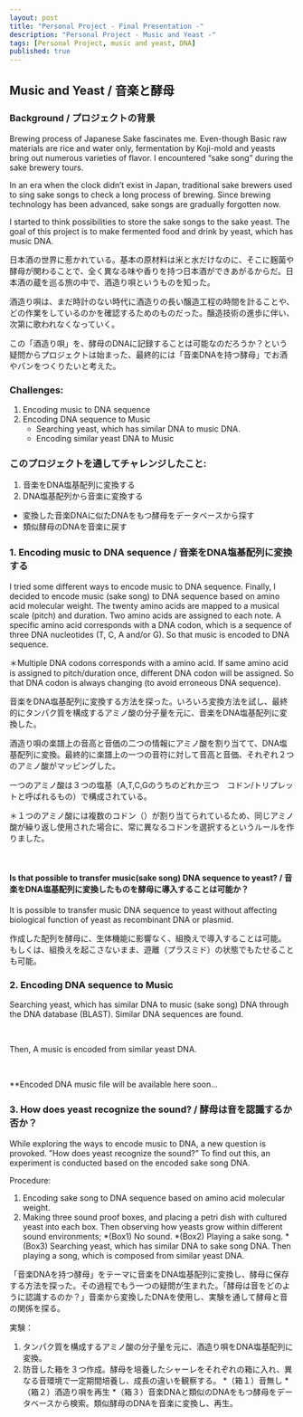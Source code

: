 ```yaml
---
layout: post
title: "Personal Project - Final Presentation -"
description: "Personal Project - Music and Yeast -"
tags: [Personal Project, music and yeast, DNA]
published: true
---
```


## Music and Yeast / 音楽と酵母

### Background / プロジェクトの背景

Brewing process of Japanese Sake fascinates me. Even-though Basic raw materials are rice and water only, fermentation by Koji-mold and yeasts bring out numerous varieties of flavor. I encountered “sake song” during the sake brewery tours.

In an era when the clock didn’t exist in Japan, traditional sake brewers used to sing sake songs to check a long process of brewing. Since brewing technology has been advanced, sake songs are gradually forgotten now. 

I started to think possibilities to store the sake songs to the sake yeast. The goal of this project is to make fermented food and drink by yeast, which has music DNA.

日本酒の世界に惹かれている。基本の原材料は米と水だけなのに、そこに麹菌や酵母が関わることで、全く異なる味や香りを持つ日本酒ができあがるからだ。日本酒の蔵を巡る旅の中で、酒造り唄というものを知った。

酒造り唄は、まだ時計のない時代に酒造りの長い醸造工程の時間を計ることや、どの作業をしているのかを確認するためのものだった。醸造技術の進歩に伴い、次第に歌われなくなっていく。

この「酒造り唄」を、酵母のDNAに記録することは可能なのだろうか？という疑問からプロジェクトは始まった、最終的には「音楽DNAを持つ酵母」でお酒やパンをつくりたいと考えた。


### Challenges:
1.	Encoding music to DNA sequence
2.	Encoding DNA sequence to Music
    * 	Searching yeast, which has similar DNA to music DNA.
    * 	Encoding similar yeast DNA to Music

### このプロジェクトを通してチャレンジしたこと:
1.	音楽をDNA塩基配列に変換する
2.	DNA塩基配列から音楽に変換する
* 	変換した音楽DNAに似たDNAをもつ酵母をデータベースから探す
* 	類似酵母のDNAを音楽に戻す


### 1. Encoding music to DNA sequence / 音楽をDNA塩基配列に変換する

I tried some different ways to encode music to DNA sequence. Finally, I decided to encode music (sake song) to DNA sequence based on amino acid molecular weight. 
The twenty amino acids are mapped to a musical scale (pitch) and duration. Two amino acids are assigned to each note. 
A specific amino acid corresponds with a DNA codon, which is a sequence of three DNA nucleotides (T, C, A and/or G). So that music is encoded to DNA sequence.

＊Multiple DNA codons corresponds with a amino acid. If same amino acid is assigned to pitch/duration once, different DNA codon will be assigned. So that DNA codon is always changing (to avoid erroneous DNA sequence).


音楽をDNA塩基配列に変換する方法を探った。いろいろ変換方法を試し、最終的にタンパク質を構成するアミノ酸の分子量を元に、音楽をDNA塩基配列に変換した。

酒造り唄の楽譜上の音高と音価の二つの情報にアミノ酸を割り当てて、DNA塩基配列に変換。最終的に楽譜上の一つの音符に対して音高と音価、それぞれ２つのアミノ酸がマッピングした。

一つのアミノ酸は３つの塩基（A,T,C,Gのうちのどれか三つ　コドン/トリプレットと呼ばれるもの）で構成されている。

＊１つのアミノ酸には複数のコドン（）が割り当てられているため、同じアミノ酸が繰り返し使用された場合に、常に異なるコドンを選択するというルールを作りました。

<figure>
<img src="/images/BHA_Mayumi_Presentation_en.004.jpeg" alt="">
<img src="/images/BHA_Mayumi_Presentation_en.005.jpeg" alt="">
<img src="/images/BHA_Mayumi_Presentation_en.006.jpeg" alt="">
</figure>


#### Is that possible to transfer music(sake song) DNA sequence to yeast? / 音楽をDNA塩基配列に変換したものを酵母に導入することは可能か？

It is possible to transfer music DNA sequence to yeast without affecting biological function of yeast as recombinant DNA or plasmid. 

作成した配列を酵母に、生体機能に影響なく、組換えで導入することは可能。
もしくは、組換えを起こさないまま、遊離（プラスミド）の状態でもたせることも可能。





### 2.	Encoding DNA sequence to Music


Searching yeast, which has similar DNA to music (sake song) DNA through the DNA database (BLAST). 
Similar DNA sequences are found. 

<figure>
<img src="/images/BHA_Mayumi_Presentation_en.008.jpeg" alt="">
<img src="/images/BHA_Mayumi_Presentation_en.009.jpeg" alt="">
</figure>


Then, A music is encoded from similar yeast DNA.

<figure>
<img src="/images/BHA_Mayumi_Presentation_en.010.jpeg" alt="">
<img src="/images/BHA_Mayumi_Presentation_en.011.jpeg" alt="">
</figure>

**Encoded DNA music file will be available here soon...


### 3.	How does yeast recognize the sound? / 酵母は音を認識するか否か？

While exploring the ways to encode music to DNA, a new question is provoked. ”How does yeast recognize the sound?” To find out this, an experiment is conducted based on the encoded sake song DNA.

Procedure: 
1. Encoding sake song to DNA sequence based on amino acid molecular weight. 
2. Making three sound proof boxes, and placing a petri dish with cultured yeast into each box. Then observing 
    how yeasts grow within different sound environments; 
        *(Box1) No sound. 
        *(Box2) Playing a sake song. 
        *(Box3) Searching yeast, which has similar DNA to sake song DNA. Then playing a song, which is composed from similar yeast DNA.


「音楽DNAを持つ酵母」をテーマに音楽をDNA塩基配列に変換し、酵母に保存する方法を探った。その過程でもう一つの疑問が生まれた。「酵母は音をどのように認識するのか？」音楽から変換したDNAを使用し、実験を通して酵母と音の関係を探る。

実験：
1. タンパク質を構成するアミノ酸の分子量を元に、酒造り唄をDNA塩基配列に変換。
2. 防音した箱を３つ作成。酵母を培養したシャーレをそれぞれの箱に入れ、異なる音環境で一定期間培養し、成長の違いを観察する。
      *（箱１）音無し
      *（箱２）酒造り唄を再生
      *（箱３）音楽DNAと類似のDNAをもつ酵母をデータベースから検索。類似酵母のDNAを音楽に変換し、再生。

<figure>
<img src="/images/BHA_Mayumi_Presentation_en.012" alt="">
</figure>


